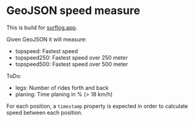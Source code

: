 # GeoJSON speed measure

This is build for [surflog.app](https://surflog.app/).

Given GeoJSON it will measure:

- topspeed: Fastest speed
- topspeed250: Fastest speed over 250 meter
- topspeed500: Fastest speed over 500 meter

ToDo:

- legs: Number of rides forth and back
- planing: Time planing in % (> 18 km/h)

For each position, a `timestamp` property is expected in order to calculate speed between each position.
